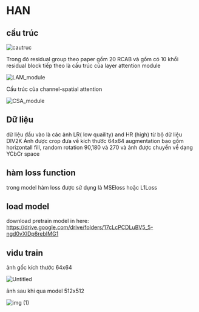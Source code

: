 # HAN
## cấu trúc

![cautruc](https://user-images.githubusercontent.com/76995105/130818355-fbe8c8bd-eab7-4d41-9b84-3c01e2efa255.png)

Trong đó residual group theo paper gồm 20 RCAB và gồm có 10 khổi residual block
tiếp theo là cấu trúc của layer attention module

![LAM_module](https://user-images.githubusercontent.com/76995105/130819032-631bd051-873c-40ed-adb3-21474a5d6773.png)

Cấu trúc của channel-spatial attention

![CSA_module](https://user-images.githubusercontent.com/76995105/130819716-5925bf5f-a1c4-4a9a-8b66-0712fc903de3.png)

## Dữ liệu
dữ liệu đầu vào là các ảnh LR( low quaility) and HR (high) từ bộ dữ liệu DIV2K 
Ảnh được crop đưa về kích thước 64x64
augmentation bao gồm horizontall fill, random rotation 90,180 và 270
và ảnh được chuyển về dạng YCbCr space

## hàm loss function
trong model hàm loss được sử dụng là MSEloss hoặc L1Loss

## load model
download pretrain model in here:
https://drive.google.com/drive/folders/17cLcPCDLuBV5_5-ngd0vXIDp6rebIMG1
## vidu train
ảnh gốc kích thước 64x64

![Untitled](https://user-images.githubusercontent.com/76995105/130820888-f82ad4aa-9071-4441-85fd-19deb0a9b06d.png)

ảnh sau khi qua model 512x512

![img (1)](https://user-images.githubusercontent.com/76995105/130821018-af79c8d6-8cd1-4852-b99d-50d6ea1cb96c.png)
